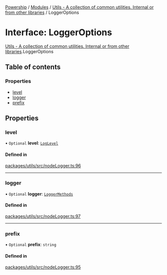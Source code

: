 [Powership](../README.md) / [Modules](../modules.md) / [Utils - A collection of common utilities. Internal or from other libraries](../modules/Utils___A_collection_of_common_utilities__Internal_or_from_other_libraries.md) / LoggerOptions

# Interface: LoggerOptions

[Utils - A collection of common utilities. Internal or from other libraries](../modules/Utils___A_collection_of_common_utilities__Internal_or_from_other_libraries.md).LoggerOptions

## Table of contents

### Properties

- [level](Utils___A_collection_of_common_utilities__Internal_or_from_other_libraries.LoggerOptions.md#level)
- [logger](Utils___A_collection_of_common_utilities__Internal_or_from_other_libraries.LoggerOptions.md#logger)
- [prefix](Utils___A_collection_of_common_utilities__Internal_or_from_other_libraries.LoggerOptions.md#prefix)

## Properties

### level

• `Optional` **level**: [`LogLevel`](../modules/Utils___A_collection_of_common_utilities__Internal_or_from_other_libraries.md#loglevel)

#### Defined in

[packages/utils/src/nodeLogger.ts:96](https://github.com/antoniopresto/powership/blob/2672a73/packages/utils/src/nodeLogger.ts#L96)

___

### logger

• `Optional` **logger**: [`LoggerMethods`](../modules/Utils___A_collection_of_common_utilities__Internal_or_from_other_libraries.md#loggermethods)

#### Defined in

[packages/utils/src/nodeLogger.ts:97](https://github.com/antoniopresto/powership/blob/2672a73/packages/utils/src/nodeLogger.ts#L97)

___

### prefix

• `Optional` **prefix**: `string`

#### Defined in

[packages/utils/src/nodeLogger.ts:95](https://github.com/antoniopresto/powership/blob/2672a73/packages/utils/src/nodeLogger.ts#L95)
